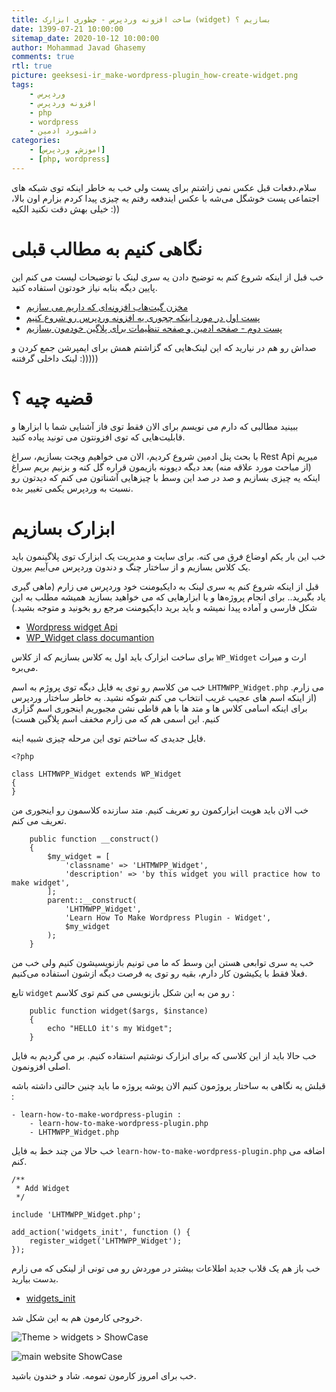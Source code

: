 ```yaml
---
title: ساخت افزونه وردپرس - چطوری ابزارک (widget) بسازیم ؟
date: 1399-07-21 10:00:00
sitemap_date: 2020-10-12 10:00:00
author: Mohammad Javad Ghasemy
comments: true
rtl: true
picture: geeksesi-ir_make-wordpress-plugin_how-create-widget.png
tags:
    - وردپرس
    - افزونه وردپرس
    - php
    - wordpress
    - داشبورد ادمین
categories:
    - [اموزش, وردپرس]
    - [php, wordpress]
---
```


سلام.دفعات قبل عکس نمی زاشتم برای پست ولی خب به خاطر اینکه توی شبکه های اجتماعی پست خوشگل می‌شه با عکس ایندفعه رفتم یه چیزی پیدا کردم بزارم اون بالا، خیلی بهش دقت نکنید الکیه :))

# نگاهی کنیم به مطالب قبلی

خب قبل از اینکه شروع کنم به توضیح دادن یه سری لینک با توضیحات لیست می کنم این پایین دیگه بنابه نیاز خودتون استفاده کنید.

-   [مخزن گیت‌هاب افزونه‌ای که داریم می سازیم](https://github.com/geeksesi/learn-how-to-make-wordpress-plugin)
-   [پست اول در مورد اینکه چجوری یه افزونه وردپرس رو شروع کنیم](https://geeksesi.ir/1399/07/18/make-wordpress-plugin-make-first-plugin/)
-   [پست دوم - صفحه ادمین و صفحه تنظیمات برای پلاگین خودمون بسازیم](https://geeksesi.ir/1399/07/19/make-wordpress-plugin-add-admin-panel/)

صداش رو هم در نیارید که این لینک‌هایی که گزاشتم همش برای ایمپرشن جمع کردن و لینک داخلی گرفتنه :)))))

# قضیه چیه ؟

ببینید مطالبی که دارم می نویسم برای الان فقط توی فاز آشنایی شما با ابزارها و قابلیت‌هایی که توی افزونتون می تونید پیاده کنید.

با بحث پنل ادمین شروع کردیم، الان می خواهیم ویجت بسازیم، سراغ Rest Api میریم (از مباحث مورد علاقه منه) بعد دیگه دیوونه بازیمون قراره گل کنه و بزنیم بریم سراغ اینکه یه چیزی بسازیم و صد در صد این وسط با چیزهایی آشناتون می کنم که دیدتون رو نسبت به وردپرس یکمی تغییر بده.

# ابزارک بسازیم

خب این بار یکم اوضاع فرق می کنه. برای سایت و مدیریت یک ابزارک توی پلاگینمون باید یک کلاس بسازیم و از ساختار چنگ و دندون وردپرس می‌آییم بیرون.

قبل از اینکه شروع کنم یه سری لینک به دایکیومنت خود وردپرس می زارم (ماهی گیری یاد بگیرید.. برای انجام پروژه‌ها و یا ابزار‌هایی که می خواهید بسازید همیشه مطلب به این شکل فارسی و آماده پیدا نمیشه و باید برید دایکیومنت مرجع رو بخونید و متوجه بشید.)

-   [Wordpress widget Api](https://codex.wordpress.org/Widgets_API)
-   [WP_Widget class documantion](https://developer.wordpress.org/reference/classes/wp_widget/)

برای ساخت ابزارک باید اول یه کلاس بسازیم که از کلاس `WP_Widget` ارث و میراث می‌بره.

خب من کلاسم رو توی یه فایل دیگه توی پروژم به اسم `LHTMWPP_Widget.php` می زارم. (از اینکه اسم های عجیب غریب انتخاب می کنم شوکه نشید. به خاطر ساختار وردپرس برای اینکه اسامی کلاس ها و متد ها با هم قاطی نشن مجبوریم اینجوری اسم گزاری کنیم. این اسمی هم که می زارم مخفف اسم پلاگین هست)

فایل جدیدی که ساختم توی این مرحله چیزی شبیه اینه.

```
<?php

class LHTMWPP_Widget extends WP_Widget
{
}

```

خب الان باید هویت ابزارکمون رو تعریف کنیم. متد سازنده کلاسمون رو اینجوری من تعریف می کنم.

```
    public function __construct()
    {
        $my_widget = [
            'classname' => 'LHTMWPP_Widget',
            'description' => 'by this widget you will practice how to make widget',
        ];
        parent::__construct(
            'LHTMWPP_Widget',
            'Learn How To Make Wordpress Plugin - Widget',
            $my_widget
        );
    }
```

خب یه سری توابعی هستن این وسط که ما می تونیم بازنویسیشون کنیم ولی خب من فعلا فقط با یکیشون کار دارم، بقیه رو توی یه فرصت دیگه ازشون استفاده می‌کنیم.

تابع `widget` رو من به این شکل بازنویسی می کنم توی کلاسم :

```
    public function widget($args, $instance)
    {
        echo "HELLO it's my Widget";
    }
```

خب حالا باید از این کلاسی که برای ابزارک نوشتیم استفاده کنیم. بر می گردیم به فایل اصلی افزونمون.

قبلش یه نگاهی به ساختار پروژمون کنیم الان پوشه پروژه ما باید چنین حالتی داشته باشه :

```
- learn-how-to-make-wordpress-plugin :
    - learn-how-to-make-wordpress-plugin.php
    - LHTMWPP_Widget.php
```

خب حالا من چند خط به فایل `learn-how-to-make-wordpress-plugin.php` اضافه می کنم.

```
/**
 * Add Widget
 */

include 'LHTMWPP_Widget.php';

add_action('widgets_init', function () {
    register_widget('LHTMWPP_Widget');
});

```

خب باز هم یک قلاب جدید اطلاعات بیشتر در موردش رو می تونی از لینکی که می زارم بدست بیارید.

-   [widgets_init](https://developer.wordpress.org/reference/hooks/widgets_init/)

خروجی کارمون هم به این شکل شد.

![Theme > widgets > ShowCase](geeksesi-ir_make-wordpress-plugin_how-create-widget_show-case1.png)

![main website ShowCase](geeksesi-ir_make-wordpress-plugin_how-create-widget_show-case2.png)

خب برای امروز کارمون تمومه. شاد و خندون باشید.
